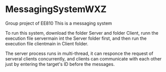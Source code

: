 # MessagingSystemWXZ
Group project of EE810
This is a messaging system

To run this system, download the folder Server and folder Client, runn the execution file servermain int the Server folder first, 
and then run the execution file clientmain in Client folder. 

The server process runs in multi-thread, it can responce the request of serveral clients concurrently, and clients can communicate 
with each other just by entering the target's ID before the messages.
